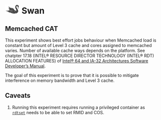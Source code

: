 <!--
 Copyright (c) 2017 Intel Corporation

 Licensed under the Apache License, Version 2.0 (the "License");
 you may not use this file except in compliance with the License.
 You may obtain a copy of the License at

      http://www.apache.org/licenses/LICENSE-2.0

 Unless required by applicable law or agreed to in writing, software
 distributed under the License is distributed on an "AS IS" BASIS,
 WITHOUT WARRANTIES OR CONDITIONS OF ANY KIND, either express or implied.
 See the License for the specific language governing permissions and
 limitations under the License.
-->

# ![Swan diagram](../../docs/swan-logo-48.png) Swan

## Memcached CAT

This experiment shows best effort jobs behaviour when Memcached load is constant but amount of Level 3 cache and cores assigned to memcached varies.
Number of available cache ways depends on the platform. See chatpter 17.18 (INTEL® RESOURCE DIRECTOR TECHNOLOGY (INTEL® RDT) ALLOCATION FEATURES) of
[Intel® 64 and IA-32 Architectures Software Developer’s Manual](https://software.intel.com/sites/default/files/managed/39/c5/325462-sdm-vol-1-2abcd-3abcd.pdf).

The goal of this experiment is to prove that it is possible to mitigate interference on memory bandwidth and Level 3 cache.

## Caveats

1. Running this experiment requires running a privileged container as [``rdtset``](https://github.com/01org/intel-cmt-cat/tree/master/rdtset) needs to be able to set RMID and COS.